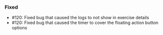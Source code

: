 ### Fixed

- #120: Fixed bug that caused the logs to not show in exercise details
- #120: Fixed bug that caused the timer to cover the floating action button options
